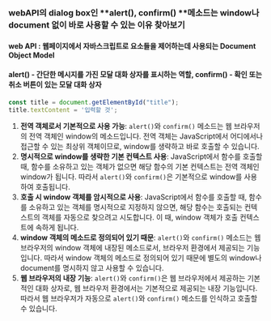 ### webAPI의 dialog box인 **alert(), confirm() **메소드는 window나 document 없이 바로 사용할 수 있는 이유 찾아보기



#### web API : 웹페이지에서 자바스크립트로 요소들을 제어하는데 사용되는 Document Object Model

#### alert() - 간단한 메시지를 가진 모달 대화 상자를 표시하는 역할, confirm() - 확인 또는 취소 버튼이 있는 모달 대화 상자

```javascript
const title = document.getElementById("title"); 
title.textContent = '입력할 것';
```

1. **전역 객체로서 기본적으로 사용 가능**: `alert()`와 `confirm()` 메소드는 웹 브라우저의 전역 객체인 window의 메소드입니다. 전역 객체는 JavaScript에서 어디에서나 접근할 수 있는 최상위 객체이므로, window를 생략하고 바로 호출할 수 있습니다.
2. **명시적으로 window를 생략한 기본 컨텍스트 사용**: JavaScript에서 함수를 호출할 때, 함수를 소유하고 있는 객체가 없으면 해당 함수의 기본 컨텍스트는 전역 객체인 window가 됩니다. 따라서 `alert()`와 `confirm()`은 기본적으로 window를 사용하여 호출됩니다.
3. **호출 시 window 객체를 암시적으로 사용**: JavaScript에서 함수를 호출할 때, 함수를 소유하고 있는 객체를 명시적으로 지정하지 않으면, 해당 함수는 호출되는 컨텍스트의 객체를 자동으로 찾으려고 시도합니다. 이 때, window 객체가 호출 컨텍스트에 속하게 됩니다.
4. **window 객체의 메소드로 정의되어 있기 때문**: `alert()`와 `confirm()` 메소드는 웹 브라우저의 window 객체에 내장된 메소드로서, 브라우저 환경에서 제공되는 기능입니다. 따라서 window 객체의 메소드로 정의되어 있기 때문에 별도의 window나 document를 명시하지 않고 사용할 수 있습니다.
5. **웹 브라우저의 내장 기능**: `alert()`와 `confirm()`은 웹 브라우저에서 제공하는 기본적인 대화 상자로, 웹 브라우저 환경에서는 기본적으로 제공되는 내장 기능입니다. 따라서 웹 브라우저가 자동으로 `alert()`와 `confirm()` 메소드를 인식하고 호출할 수 있습니다.